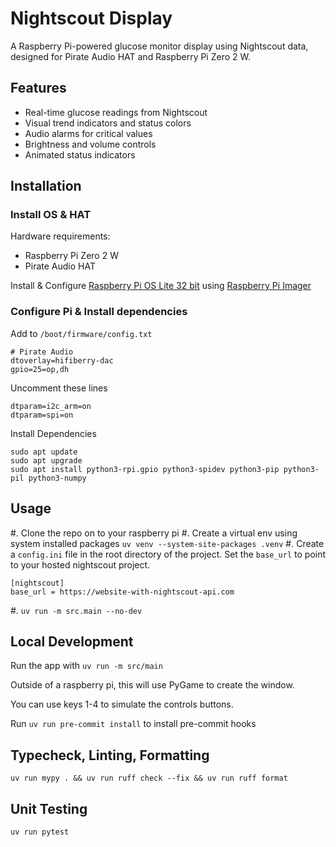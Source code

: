 # Nightscout Display

A Raspberry Pi-powered glucose monitor display using Nightscout data, designed for Pirate Audio HAT and Raspberry Pi Zero 2 W.

## Features
- Real-time glucose readings from Nightscout
- Visual trend indicators and status colors
- Audio alarms for critical values
- Brightness and volume controls
- Animated status indicators

## Installation

### Install OS & HAT
Hardware requirements:
- Raspberry Pi Zero 2 W
- Pirate Audio HAT

Install & Configure [Raspberry Pi OS Lite 32 bit](https://www.raspberrypi.com/software/operating-systems/) using [Raspberry Pi Imager](https://www.raspberrypi.com/software/)

### Configure Pi & Install dependencies
Add to `/boot/firmware/config.txt`
```
# Pirate Audio
dtoverlay=hifiberry-dac
gpio=25=op,dh
```

Uncomment these lines
```
dtparam=i2c_arm=on
dtparam=spi=on
```

Install Dependencies
```
sudo apt update
sudo apt upgrade
sudo apt install python3-rpi.gpio python3-spidev python3-pip python3-pil python3-numpy
```

## Usage

#. Clone the repo on to your raspberry pi
#. Create a virtual env using system installed packages `uv venv --system-site-packages .venv`
#. Create a `config.ini` file in the root directory of the project. Set the `base_url` to point to your hosted nightscout project.
  ```
  [nightscout]
  base_url = https://website-with-nightscout-api.com
  ```
#. `uv run -m src.main --no-dev`

## Local Development

Run the app with `uv run -m src/main`

Outside of a raspberry pi, this will use PyGame to create the window.

You can use keys 1-4 to simulate the controls buttons.

Run `uv run pre-commit install` to install pre-commit hooks

## Typecheck, Linting, Formatting

`uv run mypy . && uv run ruff check --fix && uv run ruff format`

## Unit Testing

`uv run pytest`
